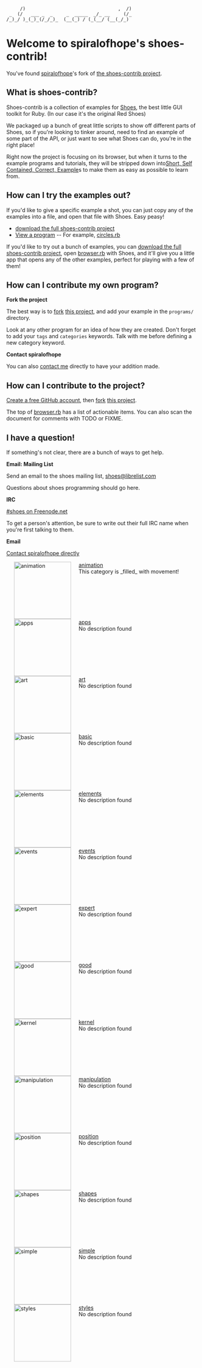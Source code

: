 <!--
This file is written with 'markdown' syntax:
  http://github.github.com/github-flavored-markdown/
  http://daringfireball.net/projects/markdown/syntax
-->
         /)                                  ,  /)
     _  (/   ___ _  _     _  _____  _/_ __     (/_
    /_)_/ )_(_)_(/_/_)_  (__(_) / (_(__/ (__(_/_) 
                                               
# Welcome to spiralofhope's shoes-contrib!

You've found [spiralofhope](http://spiralofhope.com)'s fork of [the shoes-contrib project](https://github.com/shoes/shoes-contrib).

## What is shoes-contrib?

Shoes-contrib is a collection of examples for [Shoes](http://shoesrb.com/), the best little GUI toolkit for Ruby. (In our case it's the original Red Shoes)

We packaged up a bunch of great little scripts to show off different parts of Shoes, so if you're looking to tinker around, need to find an example of some part of the API, or just want to see what Shoes can do, you're in the right place!


Right now the project is focusing on its browser, but when it turns to the example programs and tutorials, they will be stripped down into[Short, Self Contained, Correct, Example](http://sscce.org/)s to make them as easy as possible to learn from.

## How can I try the examples out?

If you'd like to give a specific example a shot, you can just copy any of the examples into a file, and open that file with Shoes. Easy peasy!

- [download the full shoes-contrib project](https://github.com/spiralofhope/shoes-contrib/archives/master)
- [View a program](https://github.com/spiralofhope/shoes-contrib/tree/master/programs)
-- For example, [circles.rb](https://github.com/spiralofhope/shoes-contrib/blob/master/programs/circles/circles.rb)

If you'd like to try out a bunch of examples, you can [download the full shoes-contrib project](https://github.com/spiralofhope/shoes-contrib/archives/master), open [browser.rb](http://github.com/shoes/shoes-contrib/blob/master/browser.rb) with Shoes, and it'll give you a little app that opens any of the other examples, perfect for playing with a few of them!

## How can I contribute my own program?

**Fork the project**

The best way is to [fork](http://help.github.com/fork-a-repo/) [this project](https://github.com/spiralofhope/shoes-contrib), and add your example in the `programs/` directory.

Look at any other program for an idea of how they are created.  Don't forget to add your `tags` and `categories` keywords.  Talk with me before defining a new category keyword.

**Contact spiralofhope**

You can also [contact me](http://spiralofhope.com/contact-me.html) directly to have your addition made.

## How can I contribute to the project?

[Create a free GitHub account](https://github.com/signup/free), then [fork](http://help.github.com/fork-a-repo/) [this project](https://github.com/spiralofhope/shoes-contrib).

The top of [browser.rb](https://github.com/spiralofhope/shoes-contrib/blob/master/browser.rb) has a list of actionable items.  You can also scan the document for comments with TODO or FIXME.

## I have a question!

If something's not clear, there are a bunch of ways to get help.

**Email: Mailing List**

Send an email to the shoes mailing list, shoes@librelist.com

Questions about shoes programming should go here.

**IRC**

[#shoes on Freenode.net](http://webchat.freenode.net/#shoes)

To get a person's attention, be sure to write out their full IRC name when you're first talking to them.

**Email**

[Contact spiralofhope directly](http://spiralofhope.com/contact-me.html)




<IMG ALIGN=LEFT HSPACE=20 WIDTH=150 HEIGHT=150 ALT="animation" SRC="raw/master/categories/animation.png">
<A HREF="">
  animation
</A>
<br>
This category is _filled_ with movement!
<BR CLEAR="ALL">

<IMG ALIGN=LEFT HSPACE=20 WIDTH=150 HEIGHT=150 ALT="apps" SRC="raw/master/categories/apps.png">
<A HREF="">
  apps
</A>
<br>
No description found
<BR CLEAR="ALL">

<IMG ALIGN=LEFT HSPACE=20 WIDTH=150 HEIGHT=150 ALT="art" SRC="raw/master/categories/art.png">
<A HREF="">
  art
</A>
<br>
No description found
<BR CLEAR="ALL">

<IMG ALIGN=LEFT HSPACE=20 WIDTH=150 HEIGHT=150 ALT="basic" SRC="raw/master/categories/basic.png">
<A HREF="">
  basic
</A>
<br>
No description found
<BR CLEAR="ALL">

<IMG ALIGN=LEFT HSPACE=20 WIDTH=150 HEIGHT=150 ALT="elements" SRC="raw/master/categories/elements.png">
<A HREF="">
  elements
</A>
<br>
No description found
<BR CLEAR="ALL">

<IMG ALIGN=LEFT HSPACE=20 WIDTH=150 HEIGHT=150 ALT="events" SRC="raw/master/categories/events.png">
<A HREF="">
  events
</A>
<br>
No description found
<BR CLEAR="ALL">

<IMG ALIGN=LEFT HSPACE=20 WIDTH=150 HEIGHT=150 ALT="expert" SRC="raw/master/categories/expert.png">
<A HREF="">
  expert
</A>
<br>
No description found
<BR CLEAR="ALL">

<IMG ALIGN=LEFT HSPACE=20 WIDTH=150 HEIGHT=150 ALT="good" SRC="raw/master/categories/good.png">
<A HREF="">
  good
</A>
<br>
No description found
<BR CLEAR="ALL">

<IMG ALIGN=LEFT HSPACE=20 WIDTH=150 HEIGHT=150 ALT="kernel" SRC="raw/master/categories/kernel.png">
<A HREF="">
  kernel
</A>
<br>
No description found
<BR CLEAR="ALL">

<IMG ALIGN=LEFT HSPACE=20 WIDTH=150 HEIGHT=150 ALT="manipulation" SRC="raw/master/categories/manipulation.png">
<A HREF="">
  manipulation
</A>
<br>
No description found
<BR CLEAR="ALL">

<IMG ALIGN=LEFT HSPACE=20 WIDTH=150 HEIGHT=150 ALT="position" SRC="raw/master/categories/position.png">
<A HREF="">
  position
</A>
<br>
No description found
<BR CLEAR="ALL">

<IMG ALIGN=LEFT HSPACE=20 WIDTH=150 HEIGHT=150 ALT="shapes" SRC="raw/master/categories/shapes.png">
<A HREF="">
  shapes
</A>
<br>
No description found
<BR CLEAR="ALL">

<IMG ALIGN=LEFT HSPACE=20 WIDTH=150 HEIGHT=150 ALT="simple" SRC="raw/master/categories/simple.png">
<A HREF="">
  simple
</A>
<br>
No description found
<BR CLEAR="ALL">

<IMG ALIGN=LEFT HSPACE=20 WIDTH=150 HEIGHT=150 ALT="styles" SRC="raw/master/categories/styles.png">
<A HREF="">
  styles
</A>
<br>
No description found
<BR CLEAR="ALL">

